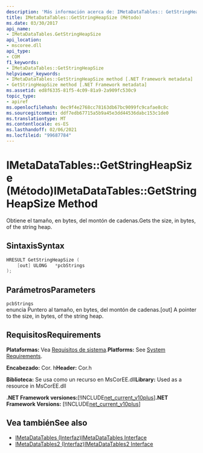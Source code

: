 ```yaml
---
description: 'Más información acerca de: IMetaDataTables:: GetStringHeapSize ((método)'
title: IMetaDataTables::GetStringHeapSize (Método)
ms.date: 03/30/2017
api_name:
- IMetaDataTables.GetStringHeapSize
api_location:
- mscoree.dll
api_type:
- COM
f1_keywords:
- IMetaDataTables::GetStringHeapSize
helpviewer_keywords:
- IMetaDataTables::GetStringHeapSize method [.NET Framework metadata]
- GetStringHeapSize method [.NET Framework metadata]
ms.assetid: ed8f6335-81f5-4c09-81a9-2a909fc530c9
topic_type:
- apiref
ms.openlocfilehash: 0ec9f4e2768cc78163db67bc9099fc9cafae8c8c
ms.sourcegitcommit: ddf7edb67715a5b9a45e3dd44536dabc153c1de0
ms.translationtype: MT
ms.contentlocale: es-ES
ms.lasthandoff: 02/06/2021
ms.locfileid: "99687784"
---
```

# <a name="imetadatatablesgetstringheapsize-method"></a><span data-ttu-id="a62fd-103">IMetaDataTables::GetStringHeapSize (Método)</span><span class="sxs-lookup"><span data-stu-id="a62fd-103">IMetaDataTables::GetStringHeapSize Method</span></span>

<span data-ttu-id="a62fd-104">Obtiene el tamaño, en bytes, del montón de cadenas.</span><span class="sxs-lookup"><span data-stu-id="a62fd-104">Gets the size, in bytes, of the string heap.</span></span>  
  
## <a name="syntax"></a><span data-ttu-id="a62fd-105">Sintaxis</span><span class="sxs-lookup"><span data-stu-id="a62fd-105">Syntax</span></span>  
  
```cpp  
HRESULT GetStringHeapSize (  
    [out] ULONG   *pcbStrings  
);  
```  
  
## <a name="parameters"></a><span data-ttu-id="a62fd-106">Parámetros</span><span class="sxs-lookup"><span data-stu-id="a62fd-106">Parameters</span></span>  

 `pcbStrings`  
 <span data-ttu-id="a62fd-107">enuncia Puntero al tamaño, en bytes, del montón de cadenas.</span><span class="sxs-lookup"><span data-stu-id="a62fd-107">[out] A pointer to the size, in bytes, of the string heap.</span></span>  
  
## <a name="requirements"></a><span data-ttu-id="a62fd-108">Requisitos</span><span class="sxs-lookup"><span data-stu-id="a62fd-108">Requirements</span></span>  

 <span data-ttu-id="a62fd-109">**Plataformas:** Vea [Requisitos de sistema](../../get-started/system-requirements.md).</span><span class="sxs-lookup"><span data-stu-id="a62fd-109">**Platforms:** See [System Requirements](../../get-started/system-requirements.md).</span></span>  
  
 <span data-ttu-id="a62fd-110">**Encabezado:** Cor. h</span><span class="sxs-lookup"><span data-stu-id="a62fd-110">**Header:** Cor.h</span></span>  
  
 <span data-ttu-id="a62fd-111">**Biblioteca:** Se usa como un recurso en MsCorEE.dll</span><span class="sxs-lookup"><span data-stu-id="a62fd-111">**Library:** Used as a resource in MsCorEE.dll</span></span>  
  
 <span data-ttu-id="a62fd-112">**.NET Framework versiones:**[!INCLUDE[net_current_v10plus](../../../../includes/net-current-v10plus-md.md)]</span><span class="sxs-lookup"><span data-stu-id="a62fd-112">**.NET Framework Versions:** [!INCLUDE[net_current_v10plus](../../../../includes/net-current-v10plus-md.md)]</span></span>  
  
## <a name="see-also"></a><span data-ttu-id="a62fd-113">Vea también</span><span class="sxs-lookup"><span data-stu-id="a62fd-113">See also</span></span>

- [<span data-ttu-id="a62fd-114">IMetaDataTables (Interfaz)</span><span class="sxs-lookup"><span data-stu-id="a62fd-114">IMetaDataTables Interface</span></span>](imetadatatables-interface.md)
- [<span data-ttu-id="a62fd-115">IMetaDataTables2 (Interfaz)</span><span class="sxs-lookup"><span data-stu-id="a62fd-115">IMetaDataTables2 Interface</span></span>](imetadatatables2-interface.md)
